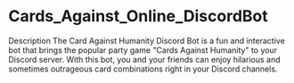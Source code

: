 # Cards_Against_Online_DiscordBot

Description
The Card Against Humanity Discord Bot is a fun and interactive bot that brings the popular party game "Cards Against Humanity" to your Discord server. With this bot, you and your friends can enjoy hilarious and sometimes outrageous card combinations right in your Discord channels.
